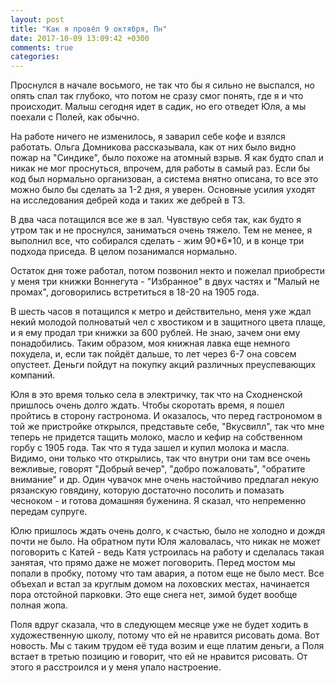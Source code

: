 ```yaml
---
layout: post
title: "Как я провёл 9 октября, Пн"
date: 2017-10-09 13:09:42 +0300
comments: true
categories: 
---
```

Проснулся в начале восьмого, не так что бы я сильно не выспался, но опять спал так глубоко, что потом не сразу смог понять, где я и что происходит. Малыш сегодня идет в садик, но его отведет Юля, а мы поехали с Полей, как обычно.

На работе ничего не изменилось, я заварил себе кофе и взялся работать. Ольга Домникова рассказывала, как от них было видно пожар на "Синдике", было похоже на атомный взрыв. Я как будто спал и никак не мог проснуться, впрочем, для работы в самый раз. Если бы код был нормально организован, а система внятно описана, то все это можно было бы сделать за 1-2 дня, я уверен. Основные усилия уходят на исследования дебрей кода и таких же дебрей в ТЗ.

В два часа потащился все же в зал. Чувствую себя так, как будто я утром так и не проснулся, заниматься очень тяжело. Тем не менее, я выполнил все, что собирался сделать - жим 90\*6\*10, и в конце три подхода приседа. В целом позанимался нормально.

Остаток дня тоже работал, потом позвонил некто и пожелал приобрести у меня три книжки Воннегута - "Избранное" в двух частях и "Малый не промах", договорились встретиться в 18-20 на 1905 года.

В шесть часов я потащился к метро и действительно, меня уже ждал некий молодой полноватый чел с хвостиком и в защитного цвета плаще, и я ему продал три книжки за 600 рублей. Не знаю, зачем они ему понадобились. Таким образом, моя книжная лавка еще немного похудела, и, если так пойдёт дальше, то лет через 6-7 она совсем опустеет. Деньги пойдут на покупку акций различных преуспевающих компаний.

Юля в это время только села в электричку, так что на Сходненской пришлось очень долго ждать. Чтобы скоротать время, я пошел пройтись в сторону гастронома. И оказалось, что перед гастрономом в той же пристройке открылся, представьте себе, "Вкусвилл", так что мне теперь не придется тащить молоко, масло и кефир на собственном горбу с 1905 года. Так что я туда зашел и купил молока и масла. Видимо, они только что открылись, так что внутри они там все очень вежливые, говорят "Добрый вечер", "добро пожаловать", "обратите внимание" и др. Один чувачок мне очень настойчиво предлагал некую рязанскую говядину, которую достаточно посолить и помазать чесноком - и готова домашняя буженина. Я сказал, что непременно передам супруге. 

Юлю пришлось ждать очень долго, к счастью, было не холодно и дождя почти не было. На обратном пути Юля жаловалась, что никак не может поговорить с Катей - ведь Катя устроилась на работу и сделалась такая занятая, что прямо даже не может поговорить. Перед мостом мы попали в пробку, потому что там авария, а потом еще не было мест. Все объехал и встал за круглым домом на лоховских местах, начинается пора отстойной парковки. Это еще снега нет, зимой будет вообще полная жопа.

Поля вдруг сказала, что в следующем месяце уже не будет ходить в художественную школу, потому что ей не нравится рисовать дома. Вот новость. Мы с таким трудом её туда возим и еще платим деньги, а Поля встает в третью позицию и говорит, что ей не нравится рисовать. От этого я расстроился и у меня упало настроение.
